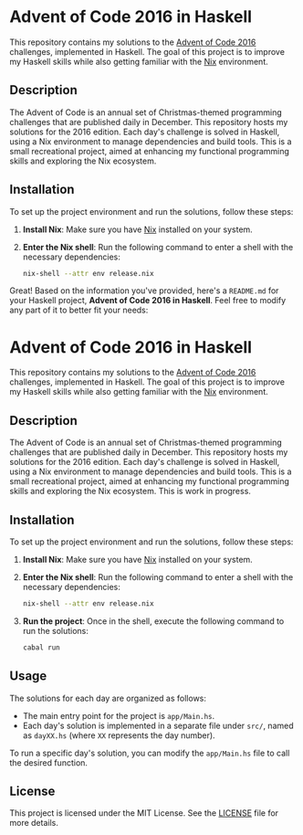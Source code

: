 # Advent of Code 2016 in Haskell

This repository contains my solutions to the [Advent of Code 2016](https://adventofcode.com/2016) challenges, implemented in Haskell. The goal of this project is to improve my Haskell skills while also getting familiar with the [Nix](https://nixos.org/) environment.

## Description

The Advent of Code is an annual set of Christmas-themed programming challenges that are published daily in December. This repository hosts my solutions for the 2016 edition. Each day's challenge is solved in Haskell, using a Nix environment to manage dependencies and build tools. This is a small recreational project, aimed at enhancing my functional programming skills and exploring the Nix ecosystem.

## Installation

To set up the project environment and run the solutions, follow these steps:

1. **Install Nix**: Make sure you have [Nix](https://nixos.org/download.html) installed on your system.

2. **Enter the Nix shell**: Run the following command to enter a shell with the necessary dependencies:

   ```bash
   nix-shell --attr env release.nix

Great! Based on the information you've provided, here's a `README.md` for your Haskell project, **Advent of Code 2016 in Haskell**. Feel free to modify any part of it to better fit your needs:

# Advent of Code 2016 in Haskell

This repository contains my solutions to the [Advent of Code 2016](https://adventofcode.com/2016) challenges, implemented in Haskell. The goal of this project is to improve my Haskell skills while also getting familiar with the [Nix](https://nixos.org/) environment.

## Description

The Advent of Code is an annual set of Christmas-themed programming challenges that are published daily in December. This repository hosts my solutions for the 2016 edition. Each day's challenge is solved in Haskell, using a Nix environment to manage dependencies and build tools. This is a small recreational project, aimed at enhancing my functional programming skills and exploring the Nix ecosystem.
This is work in progress.

## Installation

To set up the project environment and run the solutions, follow these steps:

1. **Install Nix**: Make sure you have [Nix](https://nixos.org/download.html) installed on your system.

2. **Enter the Nix shell**: Run the following command to enter a shell with the necessary dependencies:

   ```bash
   nix-shell --attr env release.nix
   ```

3. **Run the project**: Once in the shell, execute the following command to run the solutions:

   ```bash
   cabal run
   ```

## Usage

The solutions for each day are organized as follows:

- The main entry point for the project is `app/Main.hs`.
- Each day's solution is implemented in a separate file under `src/`, named as `dayXX.hs` (where `XX` represents the day number).

To run a specific day's solution, you can modify the `app/Main.hs` file to call the desired function.

## License

This project is licensed under the MIT License. See the [LICENSE](LICENSE) file for more details.
